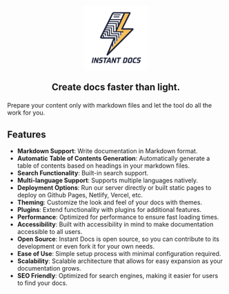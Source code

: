 <h2 align="center"><img src='./assets/logo/logo.svg' height="150"/>

Create docs faster than light.
</h2>

Prepare your content only with markdown files and let the tool do all the work for you.

## Features

- **Markdown Support**: Write documentation in Markdown format.
- **Automatic Table of Contents Generation**: Automatically generate a table of contents based on headings in your markdown files.
- **Search Functionality**: Built-in search support.
- **Multi-language Support**: Supports multiple languages natively.
- **Deployment Options**: Run our server directly or built static pages to deploy on Github Pages, Netlify, Vercel, etc.
- **Theming**: Customize the look and feel of your docs with themes.
- **Plugins**: Extend functionality with plugins for additional features.
- **Performance**: Optimized for performance to ensure fast loading times.
- **Accessibility**: Built with accessibility in mind to make documentation accessible to all users.
- **Open Source**: Instant Docs is open source, so you can contribute to its development or even fork it for your own needs.
- **Ease of Use**: Simple setup process with minimal configuration required.
- **Scalability**: Scalable architecture that allows for easy expansion as your documentation grows.
- **SEO Friendly**: Optimized for search engines, making it easier for users to find your docs.
